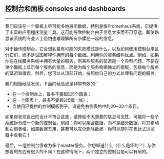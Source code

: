## 控制台和面板 consoles and dashboards
---
我们应该在一个面板上尽可能多地展示数据，特别是像Prometheus系统，它提供了丰富的应用程序测量工具。这可能导致控制台由于信息太多而不可穿透，即使熟悉该系统的专业人士恐怕也难理解所有杂糅在一起的信息。

对于操作控制台，它会想到最有可能的失败模式是什么，以及如何使用控制台来区分它们，而不是试图解释你拥有的每个数据。利用你的服务结构优点。例如，如果你在在线服务系统中拥有大量的服务，则某些服务的延迟是一个典型问题。不要在单个面板上显示每个服务的信息，而是为每个服务构建独立的面板，包括每个服务的延迟和错误。然后，您可以从顶部开始，按照你自己的方式处理有问题的服务。

我们根据经验发现，下面的经验点是非常有效的：
  - 在一个控制台上，最多不要超过5个图表；
  - 在一个图表上，最多不要超过5幅（线）；
  - 当使用已提供的控制模板例子，请避免右侧表格中的20~30个条目。

如果你发现自己的设计不符合这些，请降低不太重要的信息可见性，可能将一些子系统拆分成一个新的控制台。例如：你可以聚合数据，而不是细分数据，将其移动到右侧表格，如果数据无用，甚至可以完全删除数据 - 你可以随时在表达式浏览器中查看它！

最后，一组控制台很难为多个master服务。你想知道什么（什么是坏的？）与你想要的东西有很大的不同？在这种情况下，两个独立的控制台是可以有用的。
